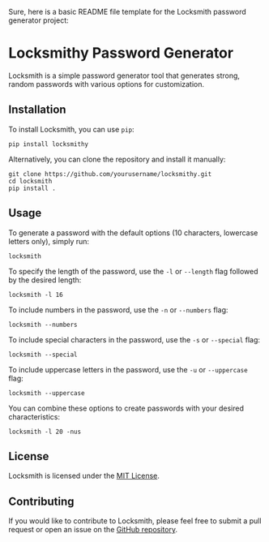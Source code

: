 Sure, here is a basic README file template for the Locksmith password generator project:

# Locksmithy Password Generator

Locksmith is a simple password generator tool that generates strong, random passwords with various options for customization.

## Installation

To install Locksmith, you can use `pip`:

```
pip install locksmithy
```

Alternatively, you can clone the repository and install it manually:

```
git clone https://github.com/yourusername/locksmithy.git
cd locksmith
pip install .
```

## Usage

To generate a password with the default options (10 characters, lowercase letters only), simply run:

```
locksmith
```

To specify the length of the password, use the `-l` or `--length` flag followed by the desired length:

```
locksmith -l 16
```

To include numbers in the password, use the `-n` or `--numbers` flag:

```
locksmith --numbers
```

To include special characters in the password, use the `-s` or `--special` flag:

```
locksmith --special
```

To include uppercase letters in the password, use the `-u` or `--uppercase` flag:

```
locksmith --uppercase
```

You can combine these options to create passwords with your desired characteristics:

```
locksmith -l 20 -nus
```

## License

Locksmith is licensed under the [MIT License](https://github.com/yourusername/locksmithy/blob/master/LICENSE).

## Contributing

If you would like to contribute to Locksmith, please feel free to submit a pull request or open an issue on the [GitHub repository](https://github.com/yourusername/locksmithy).